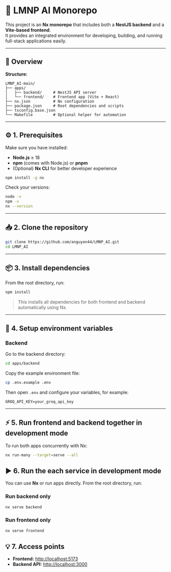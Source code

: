 # 🚀 LMNP AI Monorepo

This project is an **Nx monorepo** that includes both a **NestJS backend** and a **Vite-based frontend**.  
It provides an integrated environment for developing, building, and running full-stack applications easily.

---

## 🧠 Overview

**Structure:**

```
LMNP_AI-main/
├── apps/
│   ├── backend/     # NestJS API server
│   └── frontend/    # Frontend app (Vite + React)
├── nx.json          # Nx configuration
├── package.json     # Root dependencies and scripts
├── tsconfig.base.json
└── Makefile         # Optional helper for automation
```

---

## ⚙️ 1. Prerequisites

Make sure you have installed:

- **Node.js** ≥ 18
- **npm** (comes with Node.js) or **pnpm**
- (Optional) **Nx CLI** for better developer experience

```bash
npm install -g nx
```

Check your versions:

```bash
node -v
npm -v
nx --version
```

---

## 📥 2. Clone the repository

```bash
git clone https://github.com/anguyen44/LMNP_AI.git
cd LMNP_AI
```

---

## 📦 3. Install dependencies

From the root directory, run:

```bash
npm install
```

> This installs all dependencies for both frontend and backend automatically using Nx.

---

## 🧩 4. Setup environment variables

### Backend

Go to the backend directory:

```bash
cd apps/backend
```

Copy the example environment file:

```bash
cp .env.example .env
```

Then open `.env` and configure your variables, for example:

```
GROQ_API_KEY=your_groq_api_key
```

---

## ⚡ 5. Run frontend and backend together in development mode

To run both apps concurrently with Nx:

```bash
nx run-many --target=serve --all
```

## ▶️ 6. Run the each service in development mode

You can use **Nx** or run apps directly.
From the root directory, run:

### Run backend only

```bash
nx serve backend
```

### Run frontend only

```bash
nx serve frontend
```

## 💡 7. Access points

- **Frontend:** [http://localhost:5173](http://localhost:5173)
- **Backend API:** [http://localhost:3000](http://localhost:3000)
